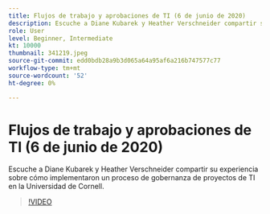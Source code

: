```yaml
---
title: Flujos de trabajo y aprobaciones de TI (6 de junio de 2020)
description: Escuche a Diane Kubarek y Heather Verschneider compartir su experiencia sobre cómo implementaron un proceso de gobernanza de proyectos de TI en la Universidad de Cornell.
role: User
level: Beginner, Intermediate
kt: 10000
thumbnail: 341219.jpeg
source-git-commit: edd0bdb28a9b3d065a64a95af6a216b747577c77
workflow-type: tm+mt
source-wordcount: '52'
ht-degree: 0%

---
```


# Flujos de trabajo y aprobaciones de TI (6 de junio de 2020)

Escuche a Diane Kubarek y Heather Verschneider compartir su experiencia sobre cómo implementaron un proceso de gobernanza de proyectos de TI en la Universidad de Cornell.

>[!VIDEO](https://video.tv.adobe.com/v/341219/?quality=12&learn=on)
